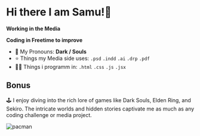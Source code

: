 # Hi there I am Samu!👋
**Working in the Media**

**Coding in Freetime to improve**

- 🌌 My Pronouns: **Dark / Souls**
- ⭐️ Things my Media side uses: `.psd` `.indd` `.ai` `.drp` `.pdf`
- 🧑‍💻 Things i programm in: `.html` `.css` `.js` `.jsx`

## Bonus
🕹️ I enjoy diving into the rich lore of games like Dark Souls, Elden Ring, and Sekiro. The intricate worlds and hidden stories captivate me as much as any coding challenge or media project.

![pacman](https://github.com/user-attachments/assets/704ba38b-43dd-4e6f-9e11-e0d91c018bd3)
